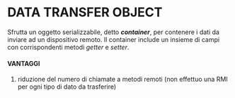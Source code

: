 # DATA TRANSFER OBJECT

Sfrutta un oggetto serializzabile, detto ***container***, per contenere i dati da inviare ad un dispositivo remoto. Il container include un insieme di campi con corrispondenti metodi *getter* e *setter*.

#### VANTAGGI
1) riduzione del numero di chiamate a metodi remoti (non effettuo una RMI per ogni tipo di dato da trasferire)